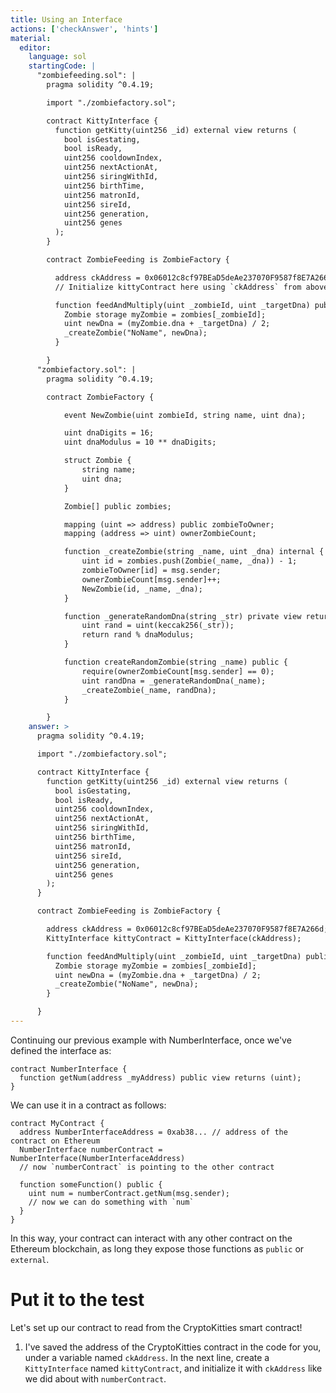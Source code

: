 ```yaml
---
title: Using an Interface
actions: ['checkAnswer', 'hints']
material:
  editor:
    language: sol
    startingCode: |
      "zombiefeeding.sol": |
        pragma solidity ^0.4.19;

        import "./zombiefactory.sol";

        contract KittyInterface {
          function getKitty(uint256 _id) external view returns (
            bool isGestating,
            bool isReady,
            uint256 cooldownIndex,
            uint256 nextActionAt,
            uint256 siringWithId,
            uint256 birthTime,
            uint256 matronId,
            uint256 sireId,
            uint256 generation,
            uint256 genes
          );
        }

        contract ZombieFeeding is ZombieFactory {

          address ckAddress = 0x06012c8cf97BEaD5deAe237070F9587f8E7A266d;
          // Initialize kittyContract here using `ckAddress` from above

          function feedAndMultiply(uint _zombieId, uint _targetDna) public {
            Zombie storage myZombie = zombies[_zombieId];
            uint newDna = (myZombie.dna + _targetDna) / 2;
            _createZombie("NoName", newDna);
          }

        }
      "zombiefactory.sol": |
        pragma solidity ^0.4.19;

        contract ZombieFactory {

            event NewZombie(uint zombieId, string name, uint dna);

            uint dnaDigits = 16;
            uint dnaModulus = 10 ** dnaDigits;

            struct Zombie {
                string name;
                uint dna;
            }

            Zombie[] public zombies;

            mapping (uint => address) public zombieToOwner;
            mapping (address => uint) ownerZombieCount;

            function _createZombie(string _name, uint _dna) internal {
                uint id = zombies.push(Zombie(_name, _dna)) - 1;
                zombieToOwner[id] = msg.sender;
                ownerZombieCount[msg.sender]++;
                NewZombie(id, _name, _dna);
            }

            function _generateRandomDna(string _str) private view returns (uint) {
                uint rand = uint(keccak256(_str));
                return rand % dnaModulus;
            }

            function createRandomZombie(string _name) public {
                require(ownerZombieCount[msg.sender] == 0);
                uint randDna = _generateRandomDna(_name);
                _createZombie(_name, randDna);
            }

        }
    answer: >
      pragma solidity ^0.4.19;

      import "./zombiefactory.sol";

      contract KittyInterface {
        function getKitty(uint256 _id) external view returns (
          bool isGestating,
          bool isReady,
          uint256 cooldownIndex,
          uint256 nextActionAt,
          uint256 siringWithId,
          uint256 birthTime,
          uint256 matronId,
          uint256 sireId,
          uint256 generation,
          uint256 genes
        );
      }

      contract ZombieFeeding is ZombieFactory {

        address ckAddress = 0x06012c8cf97BEaD5deAe237070F9587f8E7A266d;
        KittyInterface kittyContract = KittyInterface(ckAddress);

        function feedAndMultiply(uint _zombieId, uint _targetDna) public {
          Zombie storage myZombie = zombies[_zombieId];
          uint newDna = (myZombie.dna + _targetDna) / 2;
          _createZombie("NoName", newDna);
        }

      }
---
```


Continuing our previous example with NumberInterface, once we've defined the interface as:

```
contract NumberInterface {
  function getNum(address _myAddress) public view returns (uint);
}
```

We can use it in a contract as follows:

```
contract MyContract {
  address NumberInterfaceAddress = 0xab38... // address of the contract on Ethereum
  NumberInterface numberContract = NumberInterface(NumberInterfaceAddress)
  // now `numberContract` is pointing to the other contract

  function someFunction() public {
    uint num = numberContract.getNum(msg.sender);
    // now we can do something with `num`
  }
}
```

In this way, your contract can interact with any other contract on the Ethereum blockchain, as long they expose those functions as `public` or `external`.

# Put it to the test

Let's set up our contract to read from the CryptoKitties smart contract!

1. I've saved the address of the CryptoKitties contract in the code for you, under a variable named `ckAddress`. In the next line, create a `KittyInterface` named `kittyContract`, and initialize it with `ckAddress` like we did about with `numberContract`.

